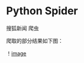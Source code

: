 # Python Spider
搜狐新闻 爬虫

爬取的部分结果如下图：

！[image](https://github.com/UItraman/spider/raw/master/01.png)

